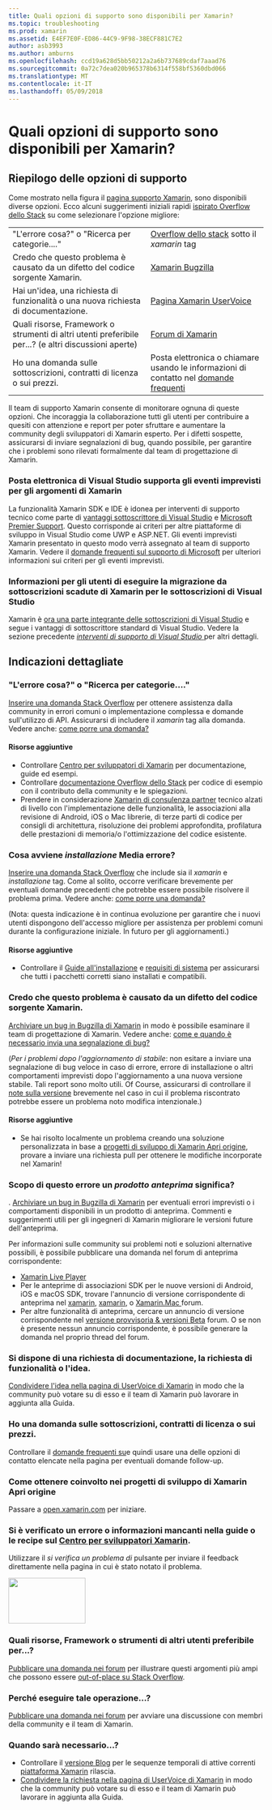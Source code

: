 ```yaml
---
title: Quali opzioni di supporto sono disponibili per Xamarin?
ms.topic: troubleshooting
ms.prod: xamarin
ms.assetid: E4EF7E0F-ED86-44C9-9F98-38ECF881C7E2
author: asb3993
ms.author: amburns
ms.openlocfilehash: ccd19a628d5bb50212a2a6b737689cdaf7aaad76
ms.sourcegitcommit: 0a72c7dea020b965378b6314f558bf5360dbd066
ms.translationtype: MT
ms.contentlocale: it-IT
ms.lasthandoff: 05/09/2018
---
```

# <a name="what-support-options-are-available-for-xamarin"></a>Quali opzioni di supporto sono disponibili per Xamarin?

## <a name="summary-of-support-options"></a>Riepilogo delle opzioni di supporto

Come mostrato nella figura il [pagina supporto Xamarin](https://www.xamarin.com/support), sono disponibili diverse opzioni.  Ecco alcuni suggerimenti iniziali rapidi [ispirato Overflow dello Stack](http://stackoverflow.com/help/product-support) su come selezionare l'opzione migliore:

|   |   |
|---|---|
|"L'errore cosa?" o "Ricerca per categorie...."|[Overflow dello stack](http://stackoverflow.com/questions/ask?tags=xamarin) sotto il *xamarin* tag|
|Credo che questo problema è causato da un difetto del codice sorgente Xamarin.|[Xamarin Bugzilla](https://bugzilla.xamarin.com/page.cgi?id=bug-writing.html)|
|Hai un'idea, una richiesta di funzionalità o una nuova richiesta di documentazione.|[Pagina Xamarin UserVoice](https://xamarin.uservoice.com)|
|Quali risorse, Framework o strumenti di altri utenti preferibile per...? (e altri discussioni aperte)|[Forum di Xamarin](https://forums.xamarin.com)|
|Ho una domanda sulle sottoscrizioni, contratti di licenza o sui prezzi.|Posta elettronica o chiamare usando le informazioni di contatto nel [domande frequenti](https://www.xamarin.com/faq)|

Il team di supporto Xamarin consente di monitorare ognuna di queste opzioni.  Che incoraggia la collaborazione tutti gli utenti per contribuire a quesiti con attenzione e report per poter sfruttare e aumentare la community degli sviluppatori di Xamarin esperto.  Per i difetti sospette, assicurarsi di inviare segnalazioni di bug, quando possibile, per garantire che i problemi sono rilevati formalmente dal team di progettazione di Xamarin.

<a name="Visual_Studio_email_support_incidents_for_Xamarin_topics"/>

### <a name="visual-studio-email-support-incidents-for-xamarin-topics"></a>Posta elettronica di Visual Studio supporta gli eventi imprevisti per gli argomenti di Xamarin

La funzionalità Xamarin SDK e IDE è idonea per interventi di supporto tecnico come parte di [vantaggi sottoscrittore di Visual Studio](https://msdn.microsoft.com/subscriptions/bb266240) e [Microsoft Premier Support](https://www.microsoft.com/microsoftservices/support.aspx).  Questo corrisponde ai criteri per altre piattaforme di sviluppo in Visual Studio come UWP e ASP.NET.  Gli eventi imprevisti Xamarin presentato in questo modo verrà assegnato al team di supporto Xamarin.  Vedere il [domande frequenti sul supporto di Microsoft](https://support.microsoft.com/gp/offerprophone) per ulteriori informazioni sui criteri per gli eventi imprevisti.

### <a name="information-for-users-migrating-from-expired-xamarin-subscriptions-to-visual-studio-subscriptions"></a>Informazioni per gli utenti di eseguire la migrazione da sottoscrizioni scadute di Xamarin per le sottoscrizioni di Visual Studio

Xamarin è [ora una parte integrante delle sottoscrizioni di Visual Studio](https://blog.xamarin.com/xamarin-for-all/) e segue i vantaggi di sottoscrittore standard di Visual Studio.  Vedere la sezione precedente [ *interventi di supporto di Visual Studio* ](#Visual_Studio_email_support_incidents_for_Xamarin_topics) per altri dettagli.

## <a name="detailed-recommendations"></a>Indicazioni dettagliate

### <a name="what-does-this-error-mean-or-how-do-i--"></a>"L'errore cosa?" o "Ricerca per categorie...."

[Inserire una domanda Stack Overflow](http://stackoverflow.com/questions/ask?tags=xamarin) per ottenere assistenza dalla community in errori comuni o implementazione complessa e domande sull'utilizzo di API.  Assicurarsi di includere il _xamarin_ tag alla domanda.  Vedere anche: [come porre una domanda?](http://stackoverflow.com/help/how-to-ask)

#### <a name="additional-resources"></a>Risorse aggiuntive

-   Controllare [Centro per sviluppatori di Xamarin](/index.md) per documentazione, guide ed esempi.
-   Controllare [documentazione Overflow dello Stack](http://stackoverflow.com/documentation) per codice di esempio con il contributo della community e le spiegazioni.
-   Prendere in considerazione [Xamarin di consulenza partner](https://www.xamarin.com/consulting-partners) tecnico alzati di livello con l'implementazione delle funzionalità, le associazioni alla revisione di Android, iOS o Mac librerie, di terze parti di codice per consigli di architettura, risoluzione dei problemi approfondita, profilatura delle prestazioni di memoria/o l'ottimizzazione del codice esistente.

### <a name="what-does-this-installation-error-mean"></a>Cosa avviene _installazione_ Media errore?

[Inserire una domanda Stack Overflow](http://stackoverflow.com/questions/ask?tags=xamarin+installation) che include sia il _xamarin_ e _installazione_ tag.  Come al solito, occorre verificare brevemente per eventuali domande precedenti che potrebbe essere possibile risolvere il problema prima.  Vedere anche: [come porre una domanda?](http://stackoverflow.com/help/how-to-ask)

(Nota: questa indicazione è in continua evoluzione per garantire che i nuovi utenti dispongono dell'accesso migliore per assistenza per problemi comuni durante la configurazione iniziale.  In futuro per gli aggiornamenti.)

#### <a name="additional-resources"></a>Risorse aggiuntive

-   Controllare il [Guide all'installazione](~/cross-platform/get-started/installation/index.md) e [requisiti di sistema](~/cross-platform/get-started/requirements.md) per assicurarsi che tutti i pacchetti corretti siano installati e compatibili.

### <a name="i-believe-this-problem-is-caused-by-a-defect-in-the-xamarin-source-code"></a>Credo che questo problema è causato da un difetto del codice sorgente Xamarin.

[Archiviare un bug in Bugzilla di Xamarin](https://bugzilla.xamarin.com/page.cgi?id=bug-writing.html) in modo è possibile esaminare il team di progettazione di Xamarin.  Vedere anche: [come e quando è necessario invia una segnalazione di bug?](~/cross-platform/troubleshooting/questions/howto-file-bug.md)

(*Per i problemi dopo l'aggiornamento di stabile*: non esitare a inviare una segnalazione di bug veloce in caso di errore, errore di installazione o altri comportamenti imprevisti dopo l'aggiornamento a una nuova versione stabile.  Tali report sono molto utili.  Of Course, assicurarsi di controllare il [note sulla versione](https://developer.xamarin.com/releases/) brevemente nel caso in cui il problema riscontrato potrebbe essere un problema noto modifica intenzionale.)

#### <a name="additional-resources"></a>Risorse aggiuntive

-   Se hai risolto localmente un problema creando una soluzione personalizzata in base a [progetti di sviluppo di Xamarin Apri origine](http://open.xamarin.com/), provare a inviare una richiesta pull per ottenere le modifiche incorporate nel Xamarin!

### <a name="what-does-this-error-in-a-preview-product-mean"></a>Scopo di questo errore un _prodotto anteprima_ significa?

. [Archiviare un bug in Bugzilla di Xamarin](https://bugzilla.xamarin.com/page.cgi?id=bug-writing.html) per eventuali errori imprevisti o i comportamenti disponibili in un prodotto di anteprima.  Commenti e suggerimenti utili per gli ingegneri di Xamarin migliorare le versioni future dell'anteprima.

Per informazioni sulle community sui problemi noti e soluzioni alternative possibili, è possibile pubblicare una domanda nel forum di anteprima corrispondente:

-   [Xamarin Live Player](https://forums.xamarin.com/categories/live-player)
-   Per le anteprime di associazioni SDK per le nuove versioni di Android, iOS e macOS SDK, trovare l'annuncio di versione corrispondente di anteprima nel [xamarin](http://forums.xamarin.com/categories/android), [xamarin](http://forums.xamarin.com/categories/ios), o [Xamarin.Mac ](http://forums.xamarin.com/categories/mac) forum.
-   Per altre funzionalità di anteprima, cercare un annuncio di versione corrispondente nel [versione provvisoria & versioni Beta](http://forums.xamarin.com/categories/xamarin-prerelease) forum.  O se non è presente nessun annuncio corrispondente, è possibile generare la domanda nel proprio thread del forum.

### <a name="i-have-an-idea-feature-request-or-documentation-request"></a>Si dispone di una richiesta di documentazione, la richiesta di funzionalità o l'idea.

[Condividere l'idea nella pagina di UserVoice di Xamarin](https://xamarin.uservoice.com) in modo che la community può votare su di esso e il team di Xamarin può lavorare in aggiunta alla Guida.

### <a name="i-have-a-question-about-subscriptions-licensing-or-pricing"></a>Ho una domanda sulle sottoscrizioni, contratti di licenza o sui prezzi.

Controllare il [domande frequenti su](https://www.xamarin.com/faq)e quindi usare una delle opzioni di contatto elencate nella pagina per eventuali domande follow-up.

### <a name="how-do-i-get-involved-in-xamarins-open-source-development-projects"></a>Come ottenere coinvolto nei progetti di sviluppo di Xamarin Apri origine

Passare a [open.xamarin.com](http://open.xamarin.com/) per iniziare.

### <a name="i-found-a-mistake-or-missing-information-in-the-guides-or-recipes-on-the-xamarin-developer-centerindexmd"></a>Si è verificato un errore o informazioni mancanti nella guide o le recipe sul [Centro per sviluppatori Xamarin](/index.md).

Utilizzare il _si verifica un problema di_ pulsante per inviare il feedback direttamente nella pagina in cui è stato notato il problema.

[<img src="support-options-images/feedback.png" style="width: 152px; height: 90px;">](support-options-images/feedback.png)

### <a name="what-resources-frameworks-or-tools-do-other-users-recommend-for--"></a>Quali risorse, Framework o strumenti di altri utenti preferibile per...?

[Pubblicare una domanda nei forum](https://forums.xamarin.com/) per illustrare questi argomenti più ampi che possono essere [out-of-place su Stack Overflow](http://stackoverflow.com/help/dont-ask).

### <a name="why-do-you--"></a>Perché eseguire tale operazione...?

[Pubblicare una domanda nei forum](https://forums.xamarin.com/) per avviare una discussione con membri della community e il team di Xamarin.

### <a name="when-will-you--"></a>Quando sarà necessario...?

-   Controllare il [versione Blog](http://releases.xamarin.com/) per le sequenze temporali di attive correnti [piattaforma Xamarin](https://www.xamarin.com/platform) rilascia.
-   [Condividere la richiesta nella pagina di UserVoice di Xamarin](https://xamarin.uservoice.com) in modo che la community può votare su di esso e il team di Xamarin può lavorare in aggiunta alla Guida.

